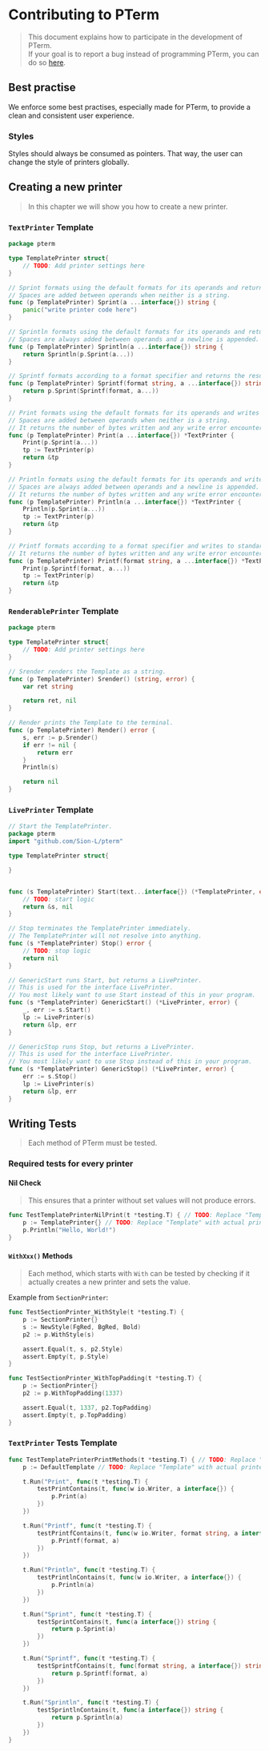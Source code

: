 # Contributing to PTerm

> This document explains how to participate in the development of PTerm.\
If your goal is to report a bug instead of programming PTerm, you can do so [here](https://github.com/Sion-L/pterm/issues?q=is%3Aissue+is%3Aopen+sort%3Aupdated-desc).

## Best practise

We enforce some best practises, especially made for PTerm, to provide a clean and consistent user experience.

### Styles

Styles should always be consumed as pointers. That way, the user can change the style of printers globally.

## Creating a new printer

> In this chapter we will show you how to create a new printer.

### `TextPrinter` Template
```go
package pterm

type TemplatePrinter struct{
	// TODO: Add printer settings here
}

// Sprint formats using the default formats for its operands and returns the resulting string.
// Spaces are added between operands when neither is a string.
func (p TemplatePrinter) Sprint(a ...interface{}) string {
	panic("write printer code here")
}

// Sprintln formats using the default formats for its operands and returns the resulting string.
// Spaces are always added between operands and a newline is appended.
func (p TemplatePrinter) Sprintln(a ...interface{}) string {
	return Sprintln(p.Sprint(a...))
}

// Sprintf formats according to a format specifier and returns the resulting string.
func (p TemplatePrinter) Sprintf(format string, a ...interface{}) string {
	return p.Sprint(Sprintf(format, a...))
}

// Print formats using the default formats for its operands and writes to standard output.
// Spaces are added between operands when neither is a string.
// It returns the number of bytes written and any write error encountered.
func (p TemplatePrinter) Print(a ...interface{}) *TextPrinter {
	Print(p.Sprint(a...))
	tp := TextPrinter(p)
	return &tp
}

// Println formats using the default formats for its operands and writes to standard output.
// Spaces are always added between operands and a newline is appended.
// It returns the number of bytes written and any write error encountered.
func (p TemplatePrinter) Println(a ...interface{}) *TextPrinter {
	Println(p.Sprint(a...))
    tp := TextPrinter(p)
    return &tp
}

// Printf formats according to a format specifier and writes to standard output.
// It returns the number of bytes written and any write error encountered.
func (p TemplatePrinter) Printf(format string, a ...interface{}) *TextPrinter {
	Print(p.Sprintf(format, a...))
	tp := TextPrinter(p)
	return &tp
}
```

### `RenderablePrinter` Template

```go
package pterm

type TemplatePrinter struct{
	// TODO: Add printer settings here
}

// Srender renders the Template as a string.
func (p TemplatePrinter) Srender() (string, error) {
	var ret string

    return ret, nil
}

// Render prints the Template to the terminal.
func (p TemplatePrinter) Render() error {
	s, err := p.Srender()
    if err != nil {
        return err
    }
    Println(s)

    return nil
}
```

### `LivePrinter` Template

```go
// Start the TemplatePrinter.
package pterm
import "github.com/Sion-L/pterm"

type TemplatePrinter struct{

}


func (s TemplatePrinter) Start(text...interface{}) (*TemplatePrinter, error) { // TODO: Replace Template with actual printer.
	// TODO: start logic
	return &s, nil
}

// Stop terminates the TemplatePrinter immediately.
// The TemplatePrinter will not resolve into anything.
func (s *TemplatePrinter) Stop() error {
	// TODO: stop logic
    return nil
}

// GenericStart runs Start, but returns a LivePrinter.
// This is used for the interface LivePrinter.
// You most likely want to use Start instead of this in your program.
func (s *TemplatePrinter) GenericStart() (*LivePrinter, error) {
	_, err := s.Start()
	lp := LivePrinter(s)
	return &lp, err
}

// GenericStop runs Stop, but returns a LivePrinter.
// This is used for the interface LivePrinter.
// You most likely want to use Stop instead of this in your program.
func (s *TemplatePrinter) GenericStop() (*LivePrinter, error) {
	err := s.Stop()
	lp := LivePrinter(s)
	return &lp, err
}
```

## Writing Tests

> Each method of PTerm must be tested.

### Required tests for every printer

#### Nil Check

> This ensures that a printer without set values will not produce errors.

```go
func TestTemplatePrinterNilPrint(t *testing.T) { // TODO: Replace "Template" with actual printer name.
	p := TemplatePrinter{} // TODO: Replace "Template" with actual printer name.
	p.Println("Hello, World!")
}
```

#### `WithXxx()` Methods

> Each method, which starts with `With` can be tested by checking if it actually creates a new printer and sets the value.

Example from `SectionPrinter`:

```go
func TestSectionPrinter_WithStyle(t *testing.T) {
	p := SectionPrinter{}
	s := NewStyle(FgRed, BgRed, Bold)
	p2 := p.WithStyle(s)

	assert.Equal(t, s, p2.Style)
	assert.Empty(t, p.Style)
}

func TestSectionPrinter_WithTopPadding(t *testing.T) {
	p := SectionPrinter{}
	p2 := p.WithTopPadding(1337)

	assert.Equal(t, 1337, p2.TopPadding)
	assert.Empty(t, p.TopPadding)
}
```

### `TextPrinter` Tests Template

```go
func TestTemplatePrinterPrintMethods(t *testing.T) { // TODO: Replace "Template" with actual printer name.
	p := DefaultTemplate // TODO: Replace "Template" with actual printer name.

	t.Run("Print", func(t *testing.T) {
		testPrintContains(t, func(w io.Writer, a interface{}) {
			p.Print(a)
		})
	})

	t.Run("Printf", func(t *testing.T) {
		testPrintfContains(t, func(w io.Writer, format string, a interface{}) {
			p.Printf(format, a)
		})
	})

	t.Run("Println", func(t *testing.T) {
		testPrintlnContains(t, func(w io.Writer, a interface{}) {
			p.Println(a)
		})
	})

	t.Run("Sprint", func(t *testing.T) {
		testSprintContains(t, func(a interface{}) string {
			return p.Sprint(a)
		})
	})

	t.Run("Sprintf", func(t *testing.T) {
		testSprintfContains(t, func(format string, a interface{}) string {
			return p.Sprintf(format, a)
		})
	})

	t.Run("Sprintln", func(t *testing.T) {
		testSprintlnContains(t, func(a interface{}) string {
			return p.Sprintln(a)
		})
	})
}
```
